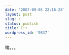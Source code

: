 ```yaml
---
date: '2007-09-05 22:16:28'
layout: post
slug: c
status: publish
title: C++
wordpress_id: '9837'
---
```


唉。。。
